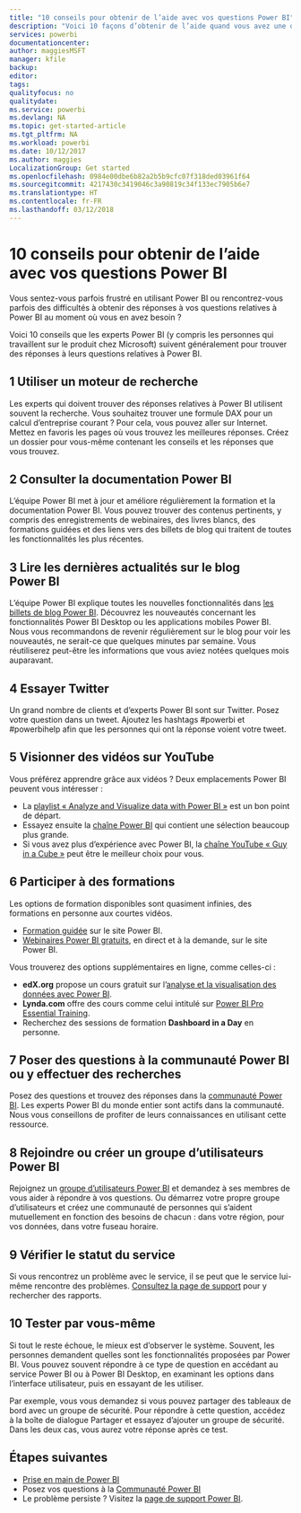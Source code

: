 ```yaml
---
title: "10 conseils pour obtenir de l’aide avec vos questions Power BI"
description: "Voici 10 façons d’obtenir de l’aide quand vous avez une question sur le fonctionnement de Power BI"
services: powerbi
documentationcenter: 
author: maggiesMSFT
manager: kfile
backup: 
editor: 
tags: 
qualityfocus: no
qualitydate: 
ms.service: powerbi
ms.devlang: NA
ms.topic: get-started-article
ms.tgt_pltfrm: NA
ms.workload: powerbi
ms.date: 10/12/2017
ms.author: maggies
LocalizationGroup: Get started
ms.openlocfilehash: 0984e00dbe6b82a2b5b9cfc07f318ded03961f64
ms.sourcegitcommit: 4217430c3419046c3a90819c34f133ec7905b6e7
ms.translationtype: HT
ms.contentlocale: fr-FR
ms.lasthandoff: 03/12/2018
---
```

# <a name="10-tips-for-getting-help-with-your-power-bi-questions"></a>10 conseils pour obtenir de l’aide avec vos questions Power BI
Vous sentez-vous parfois frustré en utilisant Power BI ou rencontrez-vous parfois des difficultés à obtenir des réponses à vos questions relatives à Power BI au moment où vous en avez besoin ? 

Voici 10 conseils que les experts Power BI (y compris les personnes qui travaillent sur le produit chez Microsoft) suivent généralement pour trouver des réponses à leurs questions relatives à Power BI.

## <a name="1-use-a-search-engine"></a>1 Utiliser un moteur de recherche
Les experts qui doivent trouver des réponses relatives à Power BI utilisent souvent la recherche. Vous souhaitez trouver une formule DAX pour un calcul d’entreprise courant ? Pour cela, vous pouvez aller sur Internet. Mettez en favoris les pages où vous trouvez les meilleures réponses. Créez un dossier pour vous-même contenant les conseils et les réponses que vous trouvez.


## <a name="2-check-the-power-bi-documentation"></a>2 Consulter la documentation Power BI
L’équipe Power BI met à jour et améliore régulièrement la formation et la documentation Power BI. Vous pouvez trouver des contenus pertinents, y compris des enregistrements de webinaires, des livres blancs, des formations guidées et des liens vers des billets de blog qui traitent de toutes les fonctionnalités les plus récentes.

## <a name="3-read-the-power-bi-blog-for-the-latest-news"></a>3 Lire les dernières actualités sur le blog Power BI
L’équipe Power BI explique toutes les nouvelles fonctionnalités dans [les billets de blog Power BI](https://powerbi.microsoft.com/blog/). Découvrez les nouveautés concernant les fonctionnalités Power BI Desktop ou les applications mobiles Power BI. Nous vous recommandons de revenir régulièrement sur le blog pour voir les nouveautés, ne serait-ce que quelques minutes par semaine. Vous réutiliserez peut-être les informations que vous aviez notées quelques mois auparavant.

## <a name="4-try-twitter"></a>4 Essayer Twitter
Un grand nombre de clients et d’experts Power BI sont sur Twitter. Posez votre question dans un tweet. Ajoutez les hashtags #powerbi et #powerbihelp afin que les personnes qui ont la réponse voient votre tweet.

## <a name="5-watch-videos-on-youtube"></a>5 Visionner des vidéos sur YouTube
Vous préférez apprendre grâce aux vidéos ? Deux emplacements Power BI peuvent vous intéresser :

* La [playlist « Analyze and Visualize data with Power BI »](https://www.youtube.com/playlist?list=PL1N57mwBHtN0JFoKSR0n-tBkUJHeMP2cP) est un bon point de départ.
* Essayez ensuite la [chaîne Power BI](https://www.youtube.com/user/mspowerbi/videos) qui contient une sélection beaucoup plus grande.
* Si vous avez plus d’expérience avec Power BI, la [chaîne YouTube « Guy in a Cube »](https://www.youtube.com/channel/UCFp1vaKzpfvoGai0vE5VJ0w) peut être le meilleur choix pour vous.

## <a name="6-attend-training"></a>6 Participer à des formations
Les options de formation disponibles sont quasiment infinies, des formations en personne aux courtes vidéos.

* [Formation guidée](guided-learning/gettingstarted.yml#step-1) sur le site Power BI.
* [Webinaires Power BI gratuits](webinars.md), en direct et à la demande, sur le site Power BI.

Vous trouverez des options supplémentaires en ligne, comme celles-ci :

* **edX.org** propose un cours gratuit sur l’[analyse et la visualisation des données avec Power BI](https://www.edx.org/course/analyzing-visualizing-data-power-bi-microsoft-dat207x-4).
* **Lynda.com** offre des cours comme celui intitulé sur [Power BI Pro Essential Training](https://www.lynda.com/Power-BI-tutorials/Power-BI-Pro-Essential-Training/485820-2.html).
* Recherchez des sessions de formation **Dashboard in a Day** en personne.

## <a name="7-ask-or-search-in-the-power-bi-community"></a>7 Poser des questions à la communauté Power BI ou y effectuer des recherches
Posez des questions et trouvez des réponses dans la [communauté Power BI](http://community.powerbi.com). Les experts Power BI du monde entier sont actifs dans la communauté. Nous vous conseillons de profiter de leurs connaissances en utilisant cette ressource.

## <a name="8-join-or-create-a-power-bi-user-group"></a>8 Rejoindre ou créer un groupe d’utilisateurs Power BI
Rejoignez un [groupe d’utilisateurs Power BI](https://community.powerbi.com/t5/Power-BI-User-Groups/ct-p/Groups) et demandez à ses membres de vous aider à répondre à vos questions. Ou démarrez votre propre groupe d’utilisateurs et créez une communauté de personnes qui s’aident mutuellement en fonction des besoins de chacun : dans votre région, pour vos données, dans votre fuseau horaire.

## <a name="9-check-the-service-status"></a>9 Vérifier le statut du service
Si vous rencontrez un problème avec le service, il se peut que le service lui-même rencontre des problèmes. [Consultez la page de support](https://powerbi.microsoft.com/support/) pour y rechercher des rapports.

## <a name="10-just-try-it"></a>10 Tester par vous-même
Si tout le reste échoue, le mieux est d’observer le système. Souvent, les personnes demandent quelles sont les fonctionnalités proposées par Power BI. Vous pouvez souvent répondre à ce type de question en accédant au service Power BI ou à Power BI Desktop, en examinant les options dans l’interface utilisateur, puis en essayant de les utiliser.

Par exemple, vous vous demandez si vous pouvez partager des tableaux de bord avec un groupe de sécurité. Pour répondre à cette question, accédez à la boîte de dialogue Partager et essayez d’ajouter un groupe de sécurité. Dans les deux cas, vous aurez votre réponse après ce test.

## <a name="next-steps"></a>Étapes suivantes
* [Prise en main de Power BI](service-get-started.md)
* Posez vos questions à la [Communauté Power BI](http://community.powerbi.com/)
* Le problème persiste ? Visitez la [page de support Power BI](https://powerbi.microsoft.com/support/).
